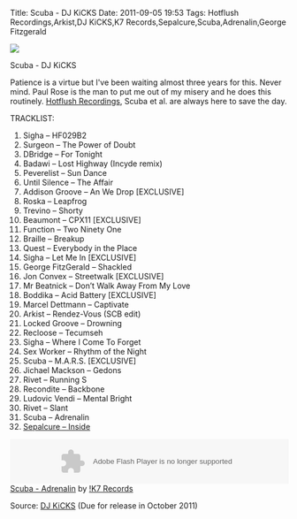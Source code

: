 Title: Scuba - DJ KiCKS
Date: 2011-09-05 19:53
Tags: Hotflush Recordings,Arkist,DJ KiCKS,K7 Records,Sepalcure,Scuba,Adrenalin,George Fitzgerald


![](/images/ScubaDJKicks.jpg)

Scuba - DJ KiCKS
 

Patience is a virtue but I've been waiting almost three years for this. Never mind. Paul Rose is the man to put me out of my misery and he does this routinely. [Hotflush Recordings](http://www.hotflushrecordings.com/), Scuba et al. are always here to save the day.

TRACKLIST:
 

01) Sigha – HF029B2
02) Surgeon – The Power of Doubt
03) DBridge – For Tonight
04) Badawi – Lost Highway (Incyde remix)
05) Peverelist – Sun Dance
06) Until Silence – The Affair
07) Addison Groove – An We Drop [EXCLUSIVE]
08) Roska – Leapfrog
09) Trevino – Shorty
10) Beaumont – CPX11 [EXCLUSIVE]
11) Function – Two Ninety One
12) Braille – Breakup
13) Quest – Everybody in the Place
14) Sigha – Let Me In [EXCLUSIVE]
15) George FitzGerald – Shackled
16) Jon Convex – Streetwalk [EXCLUSIVE]
17) Mr Beatnick – Don’t Walk Away From My Love
18) Boddika – Acid Battery [EXCLUSIVE]
19) Marcel Dettmann – Captivate
20) Arkist – Rendez-Vous (SCB edit)
21) Locked Groove – Drowning
22) Recloose – Tecumseh
23) Sigha – Where I Come To Forget
24) Sex Worker – Rhythm of the Night
25) Scuba – M.A.R.S. [EXCLUSIVE]
26) Jichael Mackson – Gedons
27) Rivet – Running S
28) Recondite – Backbone
29) Ludovic Vendi – Mental Bright
30) Rivet – Slant
31) Scuba – Adrenalin
32) [Sepalcure – Inside](http://open.spotify.com/track/7CDsONnPtlwM1wx7D6Xcz6)
 
<object height="81" width="100%"> <param name="movie" value="http://player.soundcloud.com/player.swf?url=http%3A%2F%2Fapi.soundcloud.com%2Ftracks%2F22734246&show_comments=false&auto_play=false&color=455d59"> </param><param name="allowscriptaccess" value="always"> </param><embed allowscriptaccess="always" height="81" src="http://player.soundcloud.com/player.swf?url=http%3A%2F%2Fapi.soundcloud.com%2Ftracks%2F22734246&show_comments=false&auto_play=false&color=455d59" type="application/x-shockwave-flash" width="100%"></embed> </object> [Scuba - Adrenalin](http://soundcloud.com/k7-records/scuba-adrenalin) by [!K7 Records](http://soundcloud.com/k7-records) 
 
 

Source: [DJ KiCKS](http://www.dj-kicks.com/) (Due for release in October 2011)
